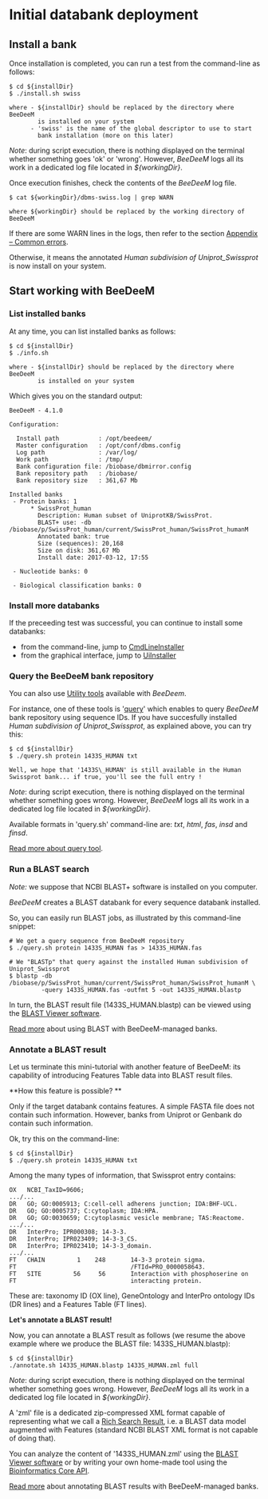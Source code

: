 # Initial databank deployment

## Install a bank

Once installation is completed, you can run a test from the command-line as follows:

```
$ cd ${installDir}
$ ./install.sh swiss

where - ${installDir} should be replaced by the directory where BeeDeeM 
        is installed on your system 
      - 'swiss' is the name of the global descriptor to use to start
        bank installation (more on this later) 
```

_Note_: during script execution, there is nothing displayed on the terminal whether something goes 'ok' or 'wrong'. However, _BeeDeeM_ logs all its work in a dedicated log file located in _${workingDir}_.

Once execution finishes, check the contents of the _BeeDeeM_ log file.

```
$ cat ${workingDir}/dbms-swiss.log | grep WARN

where ${workingDir} should be replaced by the working directory of BeeDeeM
```

If there are some WARN lines in the logs, then refer to the section [Appendix – Common errors](/cmdline/common-errors.md).

Otherwise, it means the annotated _Human subdivision of Uniprot\_Swissprot_ is now install on your system.

## Start working with BeeDeeM

### List installed banks

At any time, you can list installed banks as follows:

```
$ cd ${installDir}
$ ./info.sh

where - ${installDir} should be replaced by the directory where BeeDeeM 
        is installed on your system 
```

Which gives you on the standard output:

```
BeeDeeM - 4.1.0

Configuration:

  Install path           : /opt/beedeem/
  Master configuration   : /opt/conf/dbms.config
  Log path               : /var/log/
  Work path              : /tmp/
  Bank configuration file: /biobase/dbmirror.config
  Bank repository path   : /biobase/
  Bank repository size   : 361,67 Mb

Installed banks
 - Protein banks: 1
      * SwissProt_human
        Description: Human subset of UniprotKB/SwissProt.
        BLAST+ use: -db /biobase/p/SwissProt_human/current/SwissProt_human/SwissProt_humanM
        Annotated bank: true
        Size (sequences): 20,168
        Size on disk: 361,67 Mb
        Install date: 2017-03-12, 17:55
  
 - Nucleotide banks: 0

 - Biological classification banks: 0
```


### Install more databanks

If the preceeding test was successful, you can continue to install some databanks:

* from the command-line, jump to [CmdLineInstaller](/cmdline/getting-started.md)
* from the graphical interface, jump to [UiInstaller](/ui/getting-started.md)

### Query the BeeDeeM bank repository

You can also use [Utility tools](/utility/utils.md) available with _BeeDeem_.

For instance, one of these tools is '[query](/utility/cmdline-query.md)' which enables to query _BeeDeeM_ bank repository using sequence IDs. If you have succesfully installed _Human subdivision of Uniprot\_Swissprot_, as explained above, you can try this:

```
$ cd ${installDir}
$ ./query.sh protein 1433S_HUMAN txt
```

```
Well, we hope that '1433S\_HUMAN' is still available in the Human Swissprot bank... if true, you'll see the full entry !
```

_Note_: during script execution, there is nothing displayed on the terminal whether something goes wrong. However, _BeeDeeM_ logs all its work in a dedicated log file located in _${workingDir}_.

Available formats in 'query.sh' command-line are: _txt_, _html_, _fas_, _insd_ and _finsd_.

[Read more about query tool](/utility/cmdline-query.md).

### Run a BLAST search

_Note:_ we suppose that NCBI BLAST+ software is installed on you computer.

_BeeDeeM_ creates a BLAST databank for every sequence databank installed.

So, you can easily run BLAST jobs, as illustrated by this command-line snippet:

```
# We get a query sequence from BeeDeeM repository
$ ./query.sh protein 1433S_HUMAN fas > 1433S_HUMAN.fas

# We "BLASTp" that query against the installed Human subdivision of Uniprot_Swissprot
$ blastp -db /biobase/p/SwissProt_human/current/SwissProt_human/SwissProt_humanM \
         -query 1433S_HUMAN.fas -outfmt 5 -out 1433S_HUMAN.blastp
```

In turn, the BLAST result file \(1433S\_HUMAN.blastp\) can be viewed using the [BLAST Viewer software](https://github.com/pgdurand/BlastViewer).

[Read more](/utility/run-blast.md) about using BLAST with BeeDeeM-managed banks.

### Annotate a BLAST result

Let us terminate this mini-tutorial with another feature of BeeDeeM: its capability of introducing Features Table data into BLAST result files.

**How this feature is possible? **

Only if the target databank contains features. A simple FASTA file does not contain such information. However, banks from Uniprot or Genbank do contain such information.

Ok, try this on the command-line:

```
$ cd ${installDir}
$ ./query.sh protein 1433S_HUMAN txt
```

Among the many types of information, that Swissprot entry contains:

```
OX   NCBI_TaxID=9606;
.../...
DR   GO; GO:0005913; C:cell-cell adherens junction; IDA:BHF-UCL.
DR   GO; GO:0005737; C:cytoplasm; IDA:HPA.
DR   GO; GO:0030659; C:cytoplasmic vesicle membrane; TAS:Reactome.
.../...
DR   InterPro; IPR000308; 14-3-3.
DR   InterPro; IPR023409; 14-3-3_CS.
DR   InterPro; IPR023410; 14-3-3_domain.
.../...
FT   CHAIN         1    248       14-3-3 protein sigma.
FT                                /FTId=PRO_0000058643.
FT   SITE         56     56       Interaction with phosphoserine on
FT                                interacting protein.
```

These are: taxonomy ID \(OX line\), GeneOntology and InterPro ontology IDs \(DR lines\) and a Features Table \(FT lines\).

**Let's annotate a BLAST result!**

Now, you can annotate a BLAST result as follows \(we resume the above example where we produce the BLAST file: 1433S\_HUMAN.blastp\):

```
$ cd ${installDir}
./annotate.sh 1433S_HUMAN.blastp 1433S_HUMAN.zml full
```

_Note_: during script execution, there is nothing displayed on the terminal whether something goes wrong. However, _BeeDeeM_ logs all its work in a dedicated log file located in _${workingDir}_.

A 'zml' file is a dedicated zip-compressed XML format capable of representing what we call a [Rich Search Result](https://github.com/pgdurand/Bioinformatics-Core-API/tree/master/src/bzh/plealog/bioinfo/api/data/searchresult), i.e. a BLAST data model augmented with Features \(standard NCBI BLAST XML format is not capable of doing that\).

You can analyze the content of '1433S\_HUMAN.zml' using the [BLAST Viewer software](https://github.com/pgdurand/BlastViewer) or by writing your own home-made tool using the [Bioinformatics Core API](https://github.com/pgdurand/Bioinformatics-Core-API).

[Read more](/utility/cmdline-annotate.md) about annotating BLAST results with BeeDeeM-managed banks.

